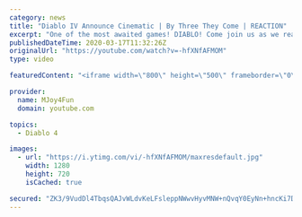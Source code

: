 ```yaml
---
category: news
title: "Diablo IV Announce Cinematic | By Three They Come | REACTION"
excerpt: "One of the most awaited games! DIABLO! Come join us as we react to Diablo IV Announce Cinematic - By Three They Come! Be scared and be amazed in this ..."
publishedDateTime: 2020-03-17T11:32:26Z
originalUrl: "https://youtube.com/watch?v=-hfXNfAFMOM"
type: video

featuredContent: "<iframe width=\"800\" height=\"500\" frameborder=\"0\" src=\"https://www.youtube.com/embed/-hfXNfAFMOM\" allow=\"accelerometer; autoplay; encrypted-media; gyroscope; picture-in-picture\" allowfullscreen></iframe>"

provider:
  name: MJoy4Fun
  domain: youtube.com

topics:
  - Diablo 4

images:
  - url: "https://i.ytimg.com/vi/-hfXNfAFMOM/maxresdefault.jpg"
    width: 1280
    height: 720
    isCached: true

secured: "ZK3/9VudDl4TbqsQAJvWLdvKeLFsleppNWwvHyvMNW+nQvqY0EyNn+hncKi7Dl7JYRqK8qZ0hzOULcn9rJkBVG42+baE4j+W1C2V6dZMdzZ/FFLJoKT3hgxYfPOp/zZb1uM8KdI1u1VQwDnCGXv0ijpflf831Wfzyee4cPrTpxEV5KPmqyRuT2wKsZxBqWxwkrZwxlSMk66wLgyDpbqIWMpgW0l8cdpWgtP0WhPMX6X5BABrttasx1wYq1VVylqFPHxRGdFxAiwPswbHuy+QVbMRg6RVl2k7JR7NkKt/1O18iWzWqCYGYBhZI5593isvvnak7bZIX+Pg2/NjMRE5bHZWTjnV2ACPsVK87vsyYQrkDo/oFa7kkPwhidjzFYwiHTN4cMqEpiM+QI3r3VY+56O0yKuZZcT6xonw9XKEOjLXgZQ5aXZPO7CoonBYJc/h;q8bNDozwdSw7mYAIzL5jDA=="
---
```


